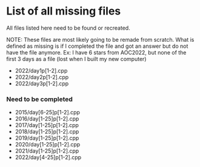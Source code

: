 # List of all missing files

All files listed here need to be found or recreated.

NOTE: These files are most likely going to be remade from scratch.
What is defined as missing is if I completed the file and got an answer but do not have the file anymore.
Ex: I have 6 stars from AOC2022, but none of the first 3 days as a file (lost when I built my new computer)

- 2022/day1p[1-2].cpp
- 2022/day2p[1-2].cpp
- 2022/day3p[1-2].cpp

### Need to be completed

- 2015/day[6-25]p[1-2].cpp
- 2016/day[1-25]p[1-2].cpp
- 2017/day[1-25]p[1-2].cpp
- 2018/day[1-25]p[1-2].cpp
- 2019/day[1-25]p[1-2].cpp
- 2020/day[1-25]p[1-2].cpp
- 2021/day[1-25]p[1-2].cpp
- 2022/day[4-25]p[1-2].cpp
